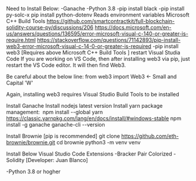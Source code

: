 Need to Install Below:
-Ganache
-Python 3.8
-pip install black
-pip install py-solc-x
pip install python-dotenv
Reads environment variables
Microsoft C++ Build Tools
https://github.com/smartcontractkit/full-blockchain-solidity-course-py/discussions/206
https://docs.microsoft.com/en-us/answers/questions/136595/error-microsoft-visual-c-140-or-greater-is-require.html
https://stackoverflow.com/questions/71142893/pip-install-web3-error-microsoft-visual-c-14-0-or-greater-is-required
-pip install web3 [Requires above Microsoft C++ Build Tools ]
restart Visual Studia Code
If you are working on VS Code, then after installing web3 via pip, just restart the VS Code editor. It will then find Web3.

Be careful about the below line:
from web3 import Web3 <- Small and Capital 'W'

Again, installing web3 requires Visual Studio Build Tools to be installed

Install Ganache
Install nodejs latest version
Install yarn package management:  npm install --global yarn
https://classic.yarnpkg.com/lang/en/docs/install/#windows-stable
npm install -g ganache
ganache-cli --version

Install Brownie [pip is recommended]
git clone https://github.com/eth-brownie/brownie.git
cd brownie
python3 -m venv venv

Install Below Visual Studio Code Extensions
-Bracker Pair Colorized
-Solidity [Developer: Juan Blanco]

-Python 3.8 or hogher

